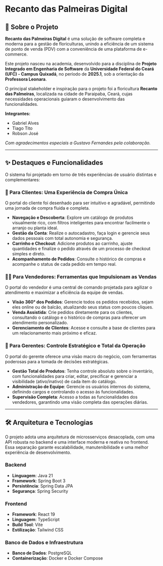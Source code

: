 # Recanto das Palmeiras Digital

## 📖 Sobre o Projeto

**Recanto das Palmeiras Digital** é uma solução de software completa e moderna para a gestão de floriculturas, unindo a eficiência de um sistema de ponto de venda (PDV) com a conveniência de uma plataforma de e-commerce.

Este projeto nasceu na academia, desenvolvido para a disciplina de **Projeto Integrado em Engenharia de Software** da **Universidade Federal do Ceará (UFC) - Campus Quixadá**, no período de **2025.1**, sob a orientação da **Professora Leonara**.

O principal stakeholder e inspiração para o projeto foi a floricultura **Recanto das Palmeiras**, localizada na cidade de Paraipaba, Ceará, cujas necessidades operacionais guiaram o desenvolvimento das funcionalidades.

**Integrantes:**
* Gabriel Alves
* Tiago Tito
* Robson José

*Com agradecimentos especiais a Gustavo Fernandes pela colaboração.*

---

## ✨ Destaques e Funcionalidades

O sistema foi projetado em torno de três experiências de usuário distintas e complementares:

### 🤵 Para Clientes: Uma Experiência de Compra Única
O portal do cliente foi desenhado para ser intuitivo e agradável, permitindo uma jornada de compra fluida e completa.
* **Navegação e Descoberta**: Explore um catálogo de produtos visualmente rico, com filtros inteligentes para encontrar facilmente o arranjo ou planta ideal.
* **Gestão da Conta**: Realize o autocadastro, faça login e gerencie seus dados pessoais com total autonomia e segurança.
* **Carrinho e Checkout**: Adicione produtos ao carrinho, ajuste quantidades e finalize o pedido através de um processo de checkout simples e direto.
* **Acompanhamento de Pedidos**: Consulte o histórico de compras e acompanhe o status de cada pedido em tempo real.

### 👨‍💼 Para Vendedores: Ferramentas que Impulsionam as Vendas
O portal do vendedor é uma central de comando projetada para agilizar o atendimento e maximizar a eficiência da equipe de vendas.
* **Visão 360° dos Pedidos**: Gerencie todos os pedidos recebidos, sejam eles online ou de balcão, atualizando seus status com poucos cliques.
* **Venda Assistida**: Crie pedidos diretamente para os clientes, consultando o catálogo e o histórico de compras para oferecer um atendimento personalizado.
* **Gerenciamento de Clientes**: Acesse e consulte a base de clientes para um relacionamento mais próximo e eficaz.

### 👑 Para Gerentes: Controle Estratégico e Total da Operação
O portal do gerente oferece uma visão macro do negócio, com ferramentas poderosas para a tomada de decisões estratégicas.
* **Gestão Total de Produtos**: Tenha controle absoluto sobre o inventário, com funcionalidades para criar, editar, precificar e gerenciar a visibilidade (ativo/inativo) de cada item do catálogo.
* **Administração de Equipe**: Gerencie os usuários internos do sistema, definindo cargos e controlando o acesso às funcionalidades.
* **Supervisão Completa**: Acesso a todas as funcionalidades dos vendedores, garantindo uma visão completa das operações diárias.

---

## 🛠️ Arquitetura e Tecnologias

O projeto adota uma arquitetura de microsserviços desacoplada, com uma API robusta no backend e uma interface moderna e reativa no frontend. Essa separação garante escalabilidade, manutenibilidade e uma melhor experiência de desenvolvimento.

### Backend
* **Linguagem**: Java 21
* **Framework**: Spring Boot 3
* **Persistência**: Spring Data JPA
* **Segurança**: Spring Security

### Frontend
* **Framework**: React 19
* **Linguagem**: TypeScript
* **Build Tool**: Vite
* **Estilização**: Tailwind CSS

### Banco de Dados e Infraestrutura
* **Banco de Dados**: PostgreSQL
* **Containerização**: Docker e Docker Compose